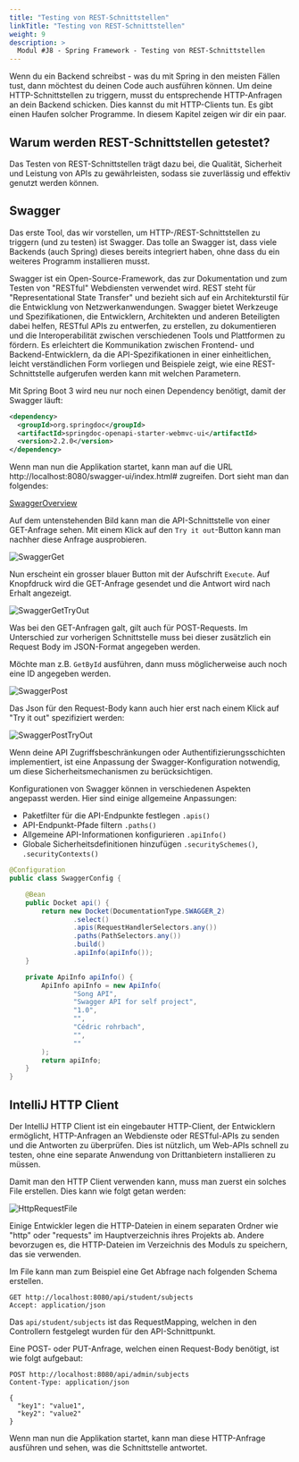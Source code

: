 ```yaml
---
title: "Testing von REST-Schnittstellen"
linkTitle: "Testing von REST-Schnittstellen"
weight: 9
description: >
  Modul #J8 - Spring Framework - Testing von REST-Schnittstellen
---
```


Wenn du ein Backend schreibst - was du mit Spring in den meisten Fällen tust, dann möchtest du deinen Code auch ausführen können.
Um deine HTTP-Schnittstellen zu triggern, musst du entsprechende HTTP-Anfragen an dein Backend schicken. Dies kannst du mit HTTP-Clients tun.
Es gibt einen Haufen solcher Programme. In diesem Kapitel zeigen wir dir ein paar.

## Warum werden REST-Schnittstellen getestet?

Das Testen von REST-Schnittstellen trägt dazu bei, die Qualität, Sicherheit und Leistung von APIs zu gewährleisten, sodass sie zuverlässig und effektiv genutzt werden können.

## Swagger

Das erste Tool, das wir vorstellen, um HTTP-/REST-Schnittstellen zu triggern (und zu testen) ist Swagger.
Das tolle an Swagger ist, dass viele Backends (auch Spring) dieses bereits integriert haben, ohne dass du ein weiteres Programm installieren musst.

Swagger ist ein Open-Source-Framework, das zur Dokumentation und zum Testen von "RESTful" Webdiensten verwendet wird.
REST steht für "Representational State Transfer" und bezieht sich auf ein Architekturstil für die Entwicklung von Netzwerkanwendungen.
Swagger bietet Werkzeuge und Spezifikationen, die Entwicklern, Architekten und anderen Beteiligten dabei helfen,
RESTful APIs zu entwerfen, zu erstellen, zu dokumentieren und die Interoperabilität zwischen verschiedenen Tools und Plattformen zu fördern. Es erleichtert die Kommunikation zwischen Frontend- und Backend-Entwicklern, da die API-Spezifikationen in einer einheitlichen, leicht verständlichen Form vorliegen und Beispiele zeigt, wie eine REST-Schnittstelle aufgerufen werden kann mit welchen Parametern.

Mit Spring Boot 3 wird neu nur noch einen Dependency benötigt, damit der Swagger läuft:

```xml
<dependency>
  <groupId>org.springdoc</groupId>
  <artifactId>springdoc-openapi-starter-webmvc-ui</artifactId>
  <version>2.2.0</version>
</dependency>
```

Wenn man nun die Applikation startet, kann man auf die URL http://localhost:8080/swagger-ui/index.html# zugreifen. Dort sieht man dan folgendes:

[SwaggerOverview](../images/SwaggerOverview.png)

Auf dem untenstehenden Bild kann man die API-Schnittstelle von einer GET-Anfrage sehen. Mit einem Klick auf den `Try it out`-Button kann man nachher diese Anfrage ausprobieren.

![SwaggerGet](../images/SwaggerGet.png)

Nun erscheint ein grosser blauer Button mit der Aufschrift `Execute`. Auf Knopfdruck wird die GET-Anfrage gesendet und die Antwort wird nach Erhalt angezeigt.

![SwaggerGetTryOut](../images/SwaggerGetTryOut.png)

Was bei den GET-Anfragen galt, gilt auch für POST-Requests. Im Unterschied zur vorherigen Schnittstelle muss bei dieser zusätzlich ein Request Body im JSON-Format angegeben werden.

Möchte man z.B. `GetById` ausführen, dann muss möglicherweise auch noch eine ID angegeben werden.

![SwaggerPost](../images/SwaggerPost.png)

Das Json für den Request-Body kann auch hier erst nach einem Klick auf "Try it out" spezifiziert werden:

![SwaggerPostTryOut](../images/SwaggerPostTryOut.png)

Wenn deine API Zugriffsbeschränkungen oder Authentifizierungsschichten implementiert, ist eine Anpassung der Swagger-Konfiguration notwendig, um diese Sicherheitsmechanismen zu berücksichtigen.

Konfigurationen von Swagger können in verschiedenen Aspekten angepasst werden. Hier sind einige allgemeine Anpassungen:

- Paketfilter für die API-Endpunkte festlegen `.apis()`
- API-Endpunkt-Pfade filtern `.paths()`
- Allgemeine API-Informationen konfigurieren `.apiInfo()`
- Globale Sicherheitsdefinitionen hinzufügen `.securitySchemes()`, `.securityContexts()`

```java
@Configuration
public class SwaggerConfig {

    @Bean
    public Docket api() {
        return new Docket(DocumentationType.SWAGGER_2)
                .select()
                .apis(RequestHandlerSelectors.any())
                .paths(PathSelectors.any())
                .build()
                .apiInfo(apiInfo());
    }

    private ApiInfo apiInfo() {
        ApiInfo apiInfo = new ApiInfo(
                "Song API",
                "Swagger API for self project",
                "1.0",
                "",
                "Cédric rohrbach",
                "",
                ""
        );
        return apiInfo;
    }
}
```

## IntelliJ HTTP Client

Der IntelliJ HTTP Client ist ein eingebauter HTTP-Client, der Entwicklern ermöglicht, HTTP-Anfragen an Webdienste oder RESTful-APIs zu senden und die Antworten zu überprüfen.
Dies ist nützlich, um Web-APIs schnell zu testen, ohne eine separate Anwendung von Drittanbietern installieren zu müssen.

Damit man den HTTP Client verwenden kann, muss man zuerst ein solches File erstellen. Dies kann wie folgt getan werden:

![HttpRequestFile](../images/HttpRequestFile.png)

Einige Entwickler legen die HTTP-Dateien in einem separaten Ordner wie "http" oder "requests" im Hauptverzeichnis ihres Projekts ab. Andere bevorzugen es, die HTTP-Dateien im Verzeichnis des Moduls zu speichern, das sie verwenden.

Im File kann man zum Beispiel eine Get Abfrage nach folgenden Schema erstellen.

```
GET http://localhost:8080/api/student/subjects
Accept: application/json
```

Das `api/student/subjects` ist das RequestMapping, welchen in den Controllern festgelegt wurden für den API-Schnittpunkt.

Eine POST- oder PUT-Anfrage, welchen einen Request-Body benötigt, ist wie folgt aufgebaut:

```
POST http://localhost:8080/api/admin/subjects
Content-Type: application/json

{
  "key1": "value1",
  "key2": "value2"
}
```

Wenn man nun die Applikation startet, kann man diese HTTP-Anfrage ausführen und sehen, was die Schnittstelle antwortet.
